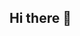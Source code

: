 ## Hi there 👋

<!--
**baksho/baksho** is a ✨ _special_ ✨ repository because its `README.md` (this file) appears on your GitHub profile.

Hi there, I am Baksho.

- 🌱 I’m currently learning Data Science
- 🔭 I’m currently working on ...
- 👯 I’m looking to collaborate on ...
- 🤔 I’m looking for help with ...
- 💬 Ask me about ...
- 📫 How to reach me: suvinava.basak@tu-braunschweig.de
- 😄 Pronouns: He/Him
- ⚡ Fun fact: ...
-->
